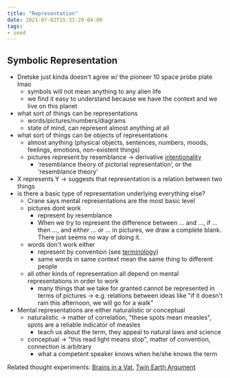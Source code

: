 ```yaml
---
title: "Representation"
date: 2021-07-02T15:33:29-04:00
tags:
- seed
---
```


## Symbolic Representation
-   Dretske just kinda doesn't agree w/ the pioneer 10 space probe plate lmao
    -   symbols will not mean anything to any alien life
    -   we find it easy to understand because we have the context and we live on this planet
-   what sort of things can be representations
    -   words/pictures/numbers/diagrams
    -   state of mind, can represent almost anything at all
-   what sort of things can be objects of representations
    -   almost anything (physical objects, sentences, numbers, moods, feelings, emotions, non-existent things)
    -   pictures represent by resemblance → derivative [intentionality](thoughts/intentionality.md)
        -   ‘resemblance theory of pictorial representation’, or the 'resemblance theory'
-   X represents Y → suggests that representation is a relation between two things
-   is there a basic type of representation underlying everything else?
    -   Crane says mental representations are the most basic level
    -   pictures dont work
        -   represent by resemblance
        -   When we try to represent the difference between … and …, if … then …, and either … or … in pictures, we draw a complete blank. There just seems no way of doing it.
    -   words don't work either
        -   represent by convention (see [terminology](thoughts/terminology.md))
        -   same words in same context mean the same thing to different people
    -   all other kinds of representation all depend on mental representations in order to work
        -   many things that we take for granted cannot be represented in terms of pictures → e.g. relations between ideas like "if it doesn't rain this afternoon, we will go for a walk"
- Mental representations are either naturalistic or conceptual
	-   naturalistic → matter of correlation, "these spots mean measles", spots are a reliable indicator of measles
		-   teach us about the term, they appeal to natural laws and science
	-   conceptual → "this read light means stop", matter of convention, connection is arbitrary
		-   what a competent speaker knows when he/she knows the term

Related thought experiments: [Brains in a Vat](thoughts/Brains%20in%20a%20Vat.md), [Twin Earth Argument](thoughts/Twin%20Earth%20Argument.md)